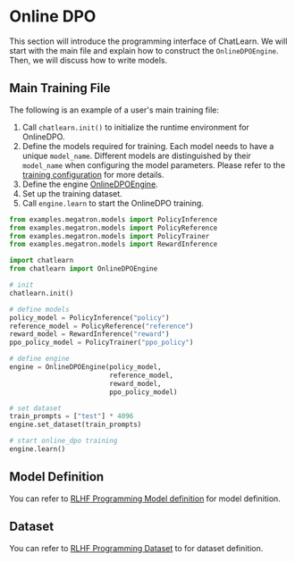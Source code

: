 # Online DPO

This section will introduce the programming interface of ChatLearn. We will start with the main file and explain how to construct the `OnlineDPOEngine`. Then, we will discuss how to write models.


## Main Training File

The following is an example of a user's main training file:

1. Call `chatlearn.init()` to initialize the runtime environment for OnlineDPO.
2. Define the models required for training. Each model needs to have a unique `model_name`. Different models are distinguished by their `model_name` when configuring the model parameters. Please refer to the [training configuration](../config_yaml) for more details.
3. Define the engine [OnlineDPOEngine](../api/engine.rst).
4. Set up the training dataset.
5. Call `engine.learn` to start the OnlineDPO training.

```python
from examples.megatron.models import PolicyInference
from examples.megatron.models import PolicyReference
from examples.megatron.models import PolicyTrainer
from examples.megatron.models import RewardInference

import chatlearn
from chatlearn import OnlineDPOEngine

# init
chatlearn.init()

# define models
policy_model = PolicyInference("policy")
reference_model = PolicyReference("reference")
reward_model = RewardInference("reward")
ppo_policy_model = PolicyTrainer("ppo_policy")

# define engine
engine = OnlineDPOEngine(policy_model,
                         reference_model,
                         reward_model,
                         ppo_policy_model)

# set dataset
train_prompts = ["test"] * 4096
engine.set_dataset(train_prompts)

# start online_dpo training
engine.learn()
```


## Model Definition

You can refer to [RLHF Programming Model definition](rlhf.md#model-definition) for model definition.


## Dataset

You can refer to [RLHF Programming Dataset](rlhf.md#dataset) to for dataset definition.
